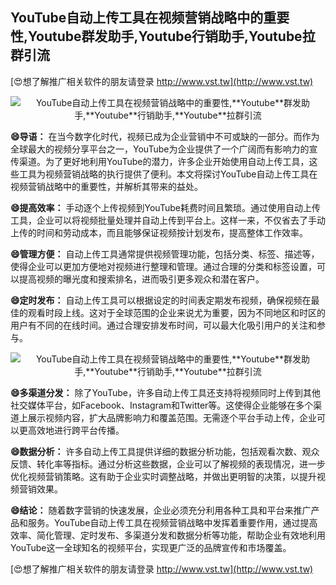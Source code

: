 ## **YouTube自动上传工具在视频营销战略中的重要性,**Youtube**群发助手,**Youtube**行销助手,**Youtube**拉群引流**

[😍想了解推广相关软件的朋友请登录 http://www.vst.tw](http://www.vst.tw)

 <center><img src="https://vst.tw/MP4/tuiguang/png/2.png" alt="YouTube自动上传工具在视频营销战略中的重要性,**Youtube**群发助手,**Youtube**行销助手,**Youtube**拉群引流"></center>

**😄导语：**
在当今数字化时代，视频已成为企业营销中不可或缺的一部分。而作为全球最大的视频分享平台之一，YouTube为企业提供了一个广阔而有影响力的宣传渠道。为了更好地利用YouTube的潜力，许多企业开始使用自动上传工具，这些工具为视频营销战略的执行提供了便利。本文将探讨YouTube自动上传工具在视频营销战略中的重要性，并解析其带来的益处。

**😄提高效率：**
手动逐个上传视频到YouTube耗费时间且繁琐。通过使用自动上传工具，企业可以将视频批量处理并自动上传到平台上。这样一来，不仅省去了手动上传的时间和劳动成本，而且能够保证视频按计划发布，提高整体工作效率。

**😄管理方便：**
自动上传工具通常提供视频管理功能，包括分类、标签、描述等，使得企业可以更加方便地对视频进行整理和管理。通过合理的分类和标签设置，可以提高视频的曝光度和搜索排名，进而吸引更多观众和潜在客户。

**😄定时发布：**
自动上传工具可以根据设定的时间表定期发布视频，确保视频在最佳的观看时段上线。这对于全球范围的企业来说尤为重要，因为不同地区和时区的用户有不同的在线时间。通过合理安排发布时间，可以最大化吸引用户的关注和参与。

 <center><img src="https://vst.tw/MP4/tuiguang/png/1.png" alt="YouTube自动上传工具在视频营销战略中的重要性,**Youtube**群发助手,**Youtube**行销助手,**Youtube**拉群引流"></center>

**😄多渠道分发：**
除了YouTube，许多自动上传工具还支持将视频同时上传到其他社交媒体平台，如Facebook、Instagram和Twitter等。这使得企业能够在多个渠道上展示视频内容，扩大品牌影响力和覆盖范围。无需逐个平台手动上传，企业可以更高效地进行跨平台传播。

**😄数据分析：**
许多自动上传工具提供详细的数据分析功能，包括观看次数、观众反馈、转化率等指标。通过分析这些数据，企业可以了解视频的表现情况，进一步优化视频营销策略。这有助于企业实时调整战略，并做出更明智的决策，以提升视频营销效果。

**😄结论：**
随着数字营销的快速发展，企业必须充分利用各种工具和平台来推广产品和服务。YouTube自动上传工具在视频营销战略中发挥着重要作用，通过提高效率、简化管理、定时发布、多渠道分发和数据分析等功能，帮助企业有效地利用YouTube这一全球知名的视频平台，实现更广泛的品牌宣传和市场覆盖。

[😍想了解推广相关软件的朋友请登录 http://www.vst.tw](http://www.vst.tw)



